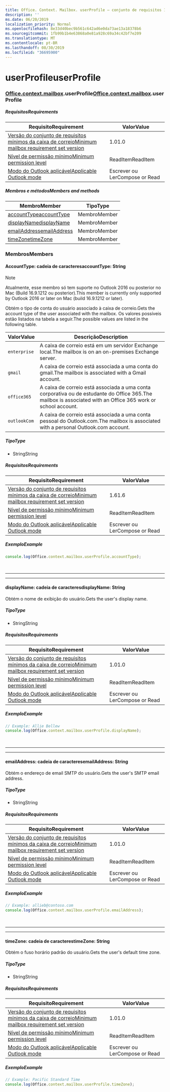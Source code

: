 ```yaml
---
title: Office. Context. Mailbox. userProfile – conjunto de requisitos 1,7
description: ''
ms.date: 06/20/2019
localization_priority: Normal
ms.openlocfilehash: 8e33d40bec9b561c642ad6e0da73ae13a18378b6
ms.sourcegitcommit: 1fb99b1b4e63868a0e81a928c69a34c42bf7e209
ms.translationtype: MT
ms.contentlocale: pt-BR
ms.lasthandoff: 08/30/2019
ms.locfileid: "36695900"
---
```

# <a name="userprofile"></a><span data-ttu-id="c9160-102">userProfile</span><span class="sxs-lookup"><span data-stu-id="c9160-102">userProfile</span></span>

### <a name="officeofficemdcontextofficecontextmdmailboxofficecontextmailboxmduserprofile"></a><span data-ttu-id="c9160-103">[Office](Office.md)[.context](Office.context.md)[.mailbox](Office.context.mailbox.md).userProfile</span><span class="sxs-lookup"><span data-stu-id="c9160-103">[Office](Office.md)[.context](Office.context.md)[.mailbox](Office.context.mailbox.md).userProfile</span></span>

##### <a name="requirements"></a><span data-ttu-id="c9160-104">Requisitos</span><span class="sxs-lookup"><span data-stu-id="c9160-104">Requirements</span></span>

|<span data-ttu-id="c9160-105">Requisito</span><span class="sxs-lookup"><span data-stu-id="c9160-105">Requirement</span></span>| <span data-ttu-id="c9160-106">Valor</span><span class="sxs-lookup"><span data-stu-id="c9160-106">Value</span></span>|
|---|---|
|[<span data-ttu-id="c9160-107">Versão do conjunto de requisitos mínimos da caixa de correio</span><span class="sxs-lookup"><span data-stu-id="c9160-107">Minimum mailbox requirement set version</span></span>](/office/dev/add-ins/reference/requirement-sets/outlook-api-requirement-sets)| <span data-ttu-id="c9160-108">1.0</span><span class="sxs-lookup"><span data-stu-id="c9160-108">1.0</span></span>|
|[<span data-ttu-id="c9160-109">Nível de permissão mínimo</span><span class="sxs-lookup"><span data-stu-id="c9160-109">Minimum permission level</span></span>](/outlook/add-ins/understanding-outlook-add-in-permissions)| <span data-ttu-id="c9160-110">ReadItem</span><span class="sxs-lookup"><span data-stu-id="c9160-110">ReadItem</span></span>|
|[<span data-ttu-id="c9160-111">Modo do Outlook aplicável</span><span class="sxs-lookup"><span data-stu-id="c9160-111">Applicable Outlook mode</span></span>](/outlook/add-ins/#extension-points)| <span data-ttu-id="c9160-112">Escrever ou Ler</span><span class="sxs-lookup"><span data-stu-id="c9160-112">Compose or Read</span></span>|

##### <a name="members-and-methods"></a><span data-ttu-id="c9160-113">Membros e métodos</span><span class="sxs-lookup"><span data-stu-id="c9160-113">Members and methods</span></span>

| <span data-ttu-id="c9160-114">Membro</span><span class="sxs-lookup"><span data-stu-id="c9160-114">Member</span></span> | <span data-ttu-id="c9160-115">Tipo</span><span class="sxs-lookup"><span data-stu-id="c9160-115">Type</span></span> |
|--------|------|
| [<span data-ttu-id="c9160-116">accountType</span><span class="sxs-lookup"><span data-stu-id="c9160-116">accountType</span></span>](#accounttype-string) | <span data-ttu-id="c9160-117">Membro</span><span class="sxs-lookup"><span data-stu-id="c9160-117">Member</span></span> |
| [<span data-ttu-id="c9160-118">displayName</span><span class="sxs-lookup"><span data-stu-id="c9160-118">displayName</span></span>](#displayname-string) | <span data-ttu-id="c9160-119">Membro</span><span class="sxs-lookup"><span data-stu-id="c9160-119">Member</span></span> |
| [<span data-ttu-id="c9160-120">emailAddress</span><span class="sxs-lookup"><span data-stu-id="c9160-120">emailAddress</span></span>](#emailaddress-string) | <span data-ttu-id="c9160-121">Membro</span><span class="sxs-lookup"><span data-stu-id="c9160-121">Member</span></span> |
| [<span data-ttu-id="c9160-122">timeZone</span><span class="sxs-lookup"><span data-stu-id="c9160-122">timeZone</span></span>](#timezone-string) | <span data-ttu-id="c9160-123">Membro</span><span class="sxs-lookup"><span data-stu-id="c9160-123">Member</span></span> |

### <a name="members"></a><span data-ttu-id="c9160-124">Membros</span><span class="sxs-lookup"><span data-stu-id="c9160-124">Members</span></span>

#### <a name="accounttype-string"></a><span data-ttu-id="c9160-125">AccountType: cadeia de caracteres</span><span class="sxs-lookup"><span data-stu-id="c9160-125">accountType: String</span></span>

> [!NOTE]
> <span data-ttu-id="c9160-126">Atualmente, esse membro só tem suporte no Outlook 2016 ou posterior no Mac (Build 16.9.1212 ou posterior).</span><span class="sxs-lookup"><span data-stu-id="c9160-126">This member is currently only supported by Outlook 2016 or later on Mac (build 16.9.1212 or later).</span></span>

<span data-ttu-id="c9160-127">Obtém o tipo de conta do usuário associado à caixa de correio.</span><span class="sxs-lookup"><span data-stu-id="c9160-127">Gets the account type of the user associated with the mailbox.</span></span> <span data-ttu-id="c9160-128">Os valores possíveis estão listados na tabela a seguir.</span><span class="sxs-lookup"><span data-stu-id="c9160-128">The possible values are listed in the following table.</span></span>

| <span data-ttu-id="c9160-129">Valor</span><span class="sxs-lookup"><span data-stu-id="c9160-129">Value</span></span> | <span data-ttu-id="c9160-130">Descrição</span><span class="sxs-lookup"><span data-stu-id="c9160-130">Description</span></span> |
|-------|-------------|
| `enterprise` | <span data-ttu-id="c9160-131">A caixa de correio está em um servidor Exchange local.</span><span class="sxs-lookup"><span data-stu-id="c9160-131">The mailbox is on an on-premises Exchange server.</span></span> |
| `gmail` | <span data-ttu-id="c9160-132">A caixa de correio está associada a uma conta do gmail.</span><span class="sxs-lookup"><span data-stu-id="c9160-132">The mailbox is associated with a Gmail account.</span></span> |
| `office365` | <span data-ttu-id="c9160-133">A caixa de correio está associada a uma conta corporativa ou de estudante do Office 365.</span><span class="sxs-lookup"><span data-stu-id="c9160-133">The mailbox is associated with an Office 365 work or school account.</span></span> |
| `outlookCom` | <span data-ttu-id="c9160-134">A caixa de correio está associada a uma conta pessoal do Outlook.com.</span><span class="sxs-lookup"><span data-stu-id="c9160-134">The mailbox is associated with a personal Outlook.com account.</span></span> |

##### <a name="type"></a><span data-ttu-id="c9160-135">Tipo</span><span class="sxs-lookup"><span data-stu-id="c9160-135">Type</span></span>

*   <span data-ttu-id="c9160-136">String</span><span class="sxs-lookup"><span data-stu-id="c9160-136">String</span></span>

##### <a name="requirements"></a><span data-ttu-id="c9160-137">Requisitos</span><span class="sxs-lookup"><span data-stu-id="c9160-137">Requirements</span></span>

|<span data-ttu-id="c9160-138">Requisito</span><span class="sxs-lookup"><span data-stu-id="c9160-138">Requirement</span></span>| <span data-ttu-id="c9160-139">Valor</span><span class="sxs-lookup"><span data-stu-id="c9160-139">Value</span></span>|
|---|---|
|[<span data-ttu-id="c9160-140">Versão do conjunto de requisitos mínimos da caixa de correio</span><span class="sxs-lookup"><span data-stu-id="c9160-140">Minimum mailbox requirement set version</span></span>](/office/dev/add-ins/reference/requirement-sets/outlook-api-requirement-sets)| <span data-ttu-id="c9160-141">1.6</span><span class="sxs-lookup"><span data-stu-id="c9160-141">1.6</span></span> |
|[<span data-ttu-id="c9160-142">Nível de permissão mínimo</span><span class="sxs-lookup"><span data-stu-id="c9160-142">Minimum permission level</span></span>](/outlook/add-ins/understanding-outlook-add-in-permissions)| <span data-ttu-id="c9160-143">ReadItem</span><span class="sxs-lookup"><span data-stu-id="c9160-143">ReadItem</span></span>|
|[<span data-ttu-id="c9160-144">Modo do Outlook aplicável</span><span class="sxs-lookup"><span data-stu-id="c9160-144">Applicable Outlook mode</span></span>](/outlook/add-ins/#extension-points)| <span data-ttu-id="c9160-145">Escrever ou Ler</span><span class="sxs-lookup"><span data-stu-id="c9160-145">Compose or Read</span></span>|

##### <a name="example"></a><span data-ttu-id="c9160-146">Exemplo</span><span class="sxs-lookup"><span data-stu-id="c9160-146">Example</span></span>

```js
console.log(Office.context.mailbox.userProfile.accountType);
```

<br>

---
---

#### <a name="displayname-string"></a><span data-ttu-id="c9160-147">displayName: cadeia de caracteres</span><span class="sxs-lookup"><span data-stu-id="c9160-147">displayName: String</span></span>

<span data-ttu-id="c9160-148">Obtém o nome de exibição do usuário.</span><span class="sxs-lookup"><span data-stu-id="c9160-148">Gets the user's display name.</span></span>

##### <a name="type"></a><span data-ttu-id="c9160-149">Tipo</span><span class="sxs-lookup"><span data-stu-id="c9160-149">Type</span></span>

*   <span data-ttu-id="c9160-150">String</span><span class="sxs-lookup"><span data-stu-id="c9160-150">String</span></span>

##### <a name="requirements"></a><span data-ttu-id="c9160-151">Requisitos</span><span class="sxs-lookup"><span data-stu-id="c9160-151">Requirements</span></span>

|<span data-ttu-id="c9160-152">Requisito</span><span class="sxs-lookup"><span data-stu-id="c9160-152">Requirement</span></span>| <span data-ttu-id="c9160-153">Valor</span><span class="sxs-lookup"><span data-stu-id="c9160-153">Value</span></span>|
|---|---|
|[<span data-ttu-id="c9160-154">Versão do conjunto de requisitos mínimos da caixa de correio</span><span class="sxs-lookup"><span data-stu-id="c9160-154">Minimum mailbox requirement set version</span></span>](/office/dev/add-ins/reference/requirement-sets/outlook-api-requirement-sets)| <span data-ttu-id="c9160-155">1.0</span><span class="sxs-lookup"><span data-stu-id="c9160-155">1.0</span></span>|
|[<span data-ttu-id="c9160-156">Nível de permissão mínimo</span><span class="sxs-lookup"><span data-stu-id="c9160-156">Minimum permission level</span></span>](/outlook/add-ins/understanding-outlook-add-in-permissions)| <span data-ttu-id="c9160-157">ReadItem</span><span class="sxs-lookup"><span data-stu-id="c9160-157">ReadItem</span></span>|
|[<span data-ttu-id="c9160-158">Modo do Outlook aplicável</span><span class="sxs-lookup"><span data-stu-id="c9160-158">Applicable Outlook mode</span></span>](/outlook/add-ins/#extension-points)| <span data-ttu-id="c9160-159">Escrever ou Ler</span><span class="sxs-lookup"><span data-stu-id="c9160-159">Compose or Read</span></span>|

##### <a name="example"></a><span data-ttu-id="c9160-160">Exemplo</span><span class="sxs-lookup"><span data-stu-id="c9160-160">Example</span></span>

```js
// Example: Allie Bellew
console.log(Office.context.mailbox.userProfile.displayName);
```

<br>

---
---

#### <a name="emailaddress-string"></a><span data-ttu-id="c9160-161">emailAddress: cadeia de caracteres</span><span class="sxs-lookup"><span data-stu-id="c9160-161">emailAddress: String</span></span>

<span data-ttu-id="c9160-162">Obtém o endereço de email SMTP do usuário.</span><span class="sxs-lookup"><span data-stu-id="c9160-162">Gets the user's SMTP email address.</span></span>

##### <a name="type"></a><span data-ttu-id="c9160-163">Tipo</span><span class="sxs-lookup"><span data-stu-id="c9160-163">Type</span></span>

*   <span data-ttu-id="c9160-164">String</span><span class="sxs-lookup"><span data-stu-id="c9160-164">String</span></span>

##### <a name="requirements"></a><span data-ttu-id="c9160-165">Requisitos</span><span class="sxs-lookup"><span data-stu-id="c9160-165">Requirements</span></span>

|<span data-ttu-id="c9160-166">Requisito</span><span class="sxs-lookup"><span data-stu-id="c9160-166">Requirement</span></span>| <span data-ttu-id="c9160-167">Valor</span><span class="sxs-lookup"><span data-stu-id="c9160-167">Value</span></span>|
|---|---|
|[<span data-ttu-id="c9160-168">Versão do conjunto de requisitos mínimos da caixa de correio</span><span class="sxs-lookup"><span data-stu-id="c9160-168">Minimum mailbox requirement set version</span></span>](/office/dev/add-ins/reference/requirement-sets/outlook-api-requirement-sets)| <span data-ttu-id="c9160-169">1.0</span><span class="sxs-lookup"><span data-stu-id="c9160-169">1.0</span></span>|
|[<span data-ttu-id="c9160-170">Nível de permissão mínimo</span><span class="sxs-lookup"><span data-stu-id="c9160-170">Minimum permission level</span></span>](/outlook/add-ins/understanding-outlook-add-in-permissions)| <span data-ttu-id="c9160-171">ReadItem</span><span class="sxs-lookup"><span data-stu-id="c9160-171">ReadItem</span></span>|
|[<span data-ttu-id="c9160-172">Modo do Outlook aplicável</span><span class="sxs-lookup"><span data-stu-id="c9160-172">Applicable Outlook mode</span></span>](/outlook/add-ins/#extension-points)| <span data-ttu-id="c9160-173">Escrever ou Ler</span><span class="sxs-lookup"><span data-stu-id="c9160-173">Compose or Read</span></span>|

##### <a name="example"></a><span data-ttu-id="c9160-174">Exemplo</span><span class="sxs-lookup"><span data-stu-id="c9160-174">Example</span></span>

```js
// Example: allieb@contoso.com
console.log(Office.context.mailbox.userProfile.emailAddress);
```

<br>

---
---

#### <a name="timezone-string"></a><span data-ttu-id="c9160-175">timeZone: cadeia de caracteres</span><span class="sxs-lookup"><span data-stu-id="c9160-175">timeZone: String</span></span>

<span data-ttu-id="c9160-176">Obtém o fuso horário padrão do usuário.</span><span class="sxs-lookup"><span data-stu-id="c9160-176">Gets the user's default time zone.</span></span>

##### <a name="type"></a><span data-ttu-id="c9160-177">Tipo</span><span class="sxs-lookup"><span data-stu-id="c9160-177">Type</span></span>

*   <span data-ttu-id="c9160-178">String</span><span class="sxs-lookup"><span data-stu-id="c9160-178">String</span></span>

##### <a name="requirements"></a><span data-ttu-id="c9160-179">Requisitos</span><span class="sxs-lookup"><span data-stu-id="c9160-179">Requirements</span></span>

|<span data-ttu-id="c9160-180">Requisito</span><span class="sxs-lookup"><span data-stu-id="c9160-180">Requirement</span></span>| <span data-ttu-id="c9160-181">Valor</span><span class="sxs-lookup"><span data-stu-id="c9160-181">Value</span></span>|
|---|---|
|[<span data-ttu-id="c9160-182">Versão do conjunto de requisitos mínimos da caixa de correio</span><span class="sxs-lookup"><span data-stu-id="c9160-182">Minimum mailbox requirement set version</span></span>](/office/dev/add-ins/reference/requirement-sets/outlook-api-requirement-sets)| <span data-ttu-id="c9160-183">1.0</span><span class="sxs-lookup"><span data-stu-id="c9160-183">1.0</span></span>|
|[<span data-ttu-id="c9160-184">Nível de permissão mínimo</span><span class="sxs-lookup"><span data-stu-id="c9160-184">Minimum permission level</span></span>](/outlook/add-ins/understanding-outlook-add-in-permissions)| <span data-ttu-id="c9160-185">ReadItem</span><span class="sxs-lookup"><span data-stu-id="c9160-185">ReadItem</span></span>|
|[<span data-ttu-id="c9160-186">Modo do Outlook aplicável</span><span class="sxs-lookup"><span data-stu-id="c9160-186">Applicable Outlook mode</span></span>](/outlook/add-ins/#extension-points)| <span data-ttu-id="c9160-187">Escrever ou Ler</span><span class="sxs-lookup"><span data-stu-id="c9160-187">Compose or Read</span></span>|

##### <a name="example"></a><span data-ttu-id="c9160-188">Exemplo</span><span class="sxs-lookup"><span data-stu-id="c9160-188">Example</span></span>

```js
// Example: Pacific Standard Time
console.log(Office.context.mailbox.userProfile.timeZone);
```
